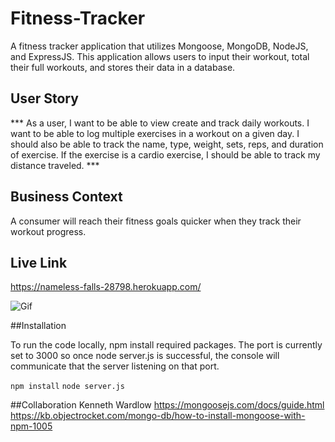 # Fitness-Tracker

A fitness tracker application that utilizes Mongoose, MongoDB, NodeJS, and ExpressJS.  This application allows users to input their workout, total their full workouts, and stores their data in a database.   

## User Story

*** As a user, I want to be able to view create and track daily workouts. I want to be able to log multiple exercises in a workout on a given day. I should also be able to track the name, type, weight, sets, reps, and duration of exercise. If the exercise is a cardio exercise, I should be able to track my distance traveled. ***

## Business Context

A consumer will reach their fitness goals quicker when they track their workout progress.

## Live Link

https://nameless-falls-28798.herokuapp.com/

![Gif](assets/fitnesstracker.gif)

##Installation

To run the code locally, npm install required packages.  The port is currently set to 3000 so once node server.js is successful, the console will communicate that the server listening on that port.  

```npm install```
```node server.js```

##Collaboration 
Kenneth Wardlow 
https://mongoosejs.com/docs/guide.html
https://kb.objectrocket.com/mongo-db/how-to-install-mongoose-with-npm-1005
